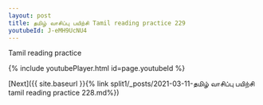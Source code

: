 ```yaml
---
layout: post
title: தமிழ் வாசிப்பு பயிற்சி Tamil reading practice 229
youtubeId: J-eMH9UcNU4
---
```

 
 
Tamil reading practice
 
 
 
 
 


{% include youtubePlayer.html id=page.youtubeId %}
 
[Next]({{ site.baseurl }}{% link  split1/_posts/2021-03-11-தமிழ் வாசிப்பு பயிற்சி tamil reading practice 228.md%})
 
